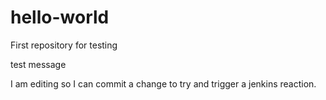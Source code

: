 # hello-world
First repository for testing

test message

I am editing so I can commit a change to try and trigger a jenkins reaction.
